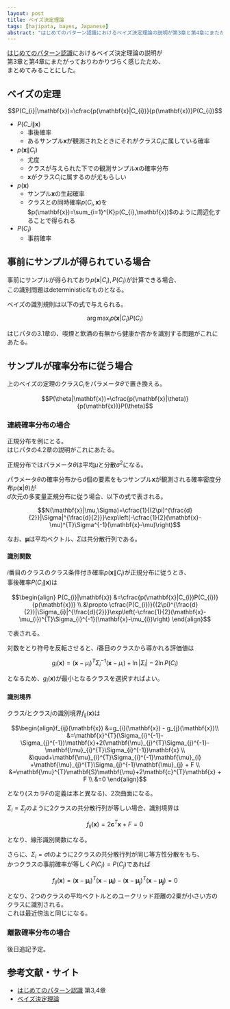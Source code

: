 ```yaml
---
layout: post
title: ベイズ決定理論
tags: [hajipata, bayes, Japanese]
abstract: "はじめてのパターン認識におけるベイズ決定理論の説明が第3章と第4章にまたがっておりわかりづらく感じたため、まとめてみることにした。"
---
```



[はじめてのパターン認識](https://www.morikita.co.jp/books/book/2235)におけるベイズ決定理論の説明が  
第3章と第4章にまたがっておりわかりづらく感じたため、  
まとめてみることにした。

<!-- more -->

## ベイズの定理

$$P(C_{i}|\mathbf{x})=\cfrac{p(\mathbf{x}|C_{i})}{p(\mathbf{x})}P(C_{i})$$

* $P(C\_{i}\|\mathbf{x})$
  - 事後確率
  - あるサンプル$\mathbf{x}$が観測されたときにそれがクラス$C_{i}$に属している確率
* $p(\mathbf{x}\|C_{i})$
  - 尤度
  - クラスが与えられた下での観測サンプル$\mathbf{x}$の確率分布
  - $\mathbf{x}$がクラス$C_{i}$に属するのが尤もらしい
* $p(\mathbf{x})$
  - サンプル$\mathbf{x}$の生起確率
  - クラスとの同時確率$p(C_{i},\mathbf{x})$を$p(\mathbf{x})=\sum_{i=1}^{K}p(C_{i},\mathbf{x})$のように周辺化することで得られる
* $P(C_{i})$
  - 事前確率

## 事前にサンプルが得られている場合

事前にサンプルが得られており$p(\mathbf{x}|C_{i}), P(C_{i})$が計算できる場合、  
この識別問題はdeterministicなものとなる。

ベイズの識別規則は以下の式で与えられる。

$$\arg \max_{i}p(\mathbf{x}|C_{i})P(C_{i})$$

はじパタの3.1章の、喫煙と飲酒の有無から健康か否かを識別する問題がこれにあたる。

## サンプルが確率分布に従う場合

上のベイズの定理のクラス$C_{i}$をパラメータ$\theta$で置き換える。

$$P(\theta|\mathbf{x})=\cfrac{p(\mathbf{x}|\theta)}{p(\mathbf{x})}P(\theta)$$

### 連続確率分布の場合

正規分布を例にとる。  
はじパタの4.2章の説明がこれにあたる。

正規分布ではパラメータ$\theta$は平均$\mu$と分散$\sigma^{2}$になる。

パラメータ$\theta$の確率分布から$d$個の要素をもつサンプル$\mathbf{x}$が観測される確率密度分布$p(\mathbf{x}|\theta)$が  
$d$次元の多変量正規分布に従う場合、以下の式で表される。

$$N(\mathbf{x}|\mu,\Sigma)=\cfrac{1}{(2\pi)^{\frac{d}{2}}|\Sigma|^{\frac{d}{2}}}\exp\left(-\cfrac{1}{2}(\mathbf{x}-\mu)^{T}\Sigma^{-1}(\mathbf{x}-\mu)\right)$$

なお、$\mathbf{\mu}$は平均ベクトル、$\Sigma$は共分散行列である。

#### 識別関数

$i$番目のクラスのクラス条件付き確率$p(\mathbf{x}\|C_{i})$が正規分布に従うとき、  
事後確率$P(C_{i}\|\mathbf{x})$は

$$\begin{align}
P(C_{i}|\mathbf{x})
&=\cfrac{p(\mathbf{x}|C_{i})P(C_{i})}{p(\mathbf{x})} \\
&\propto 
\cfrac{P(C_{i})}{(2\pi)^{\frac{d}{2}}|\Sigma_{i}|^{\frac{d}{2}}}\exp\left(-\cfrac{1}{2}(\mathbf{x}-\mu_{i})^{T}\Sigma_{i}^{-1}(\mathbf{x}-\mu_{i})\right)
\end{align}$$

で表される。

対数をとり符号を反転させると、$i$番目のクラスから導かれる評価値は

$$g_{i}(\mathbf{x})=(\mathbf{x}-\mu_{i})^{T}\Sigma_{i}^{-1}(\mathbf{x}-\mu_{i})+\ln|\Sigma_{i}|-2\ln P(C_{i})$$

となるため、$g_{i}(\mathbf{x})$が最小となるクラスを選択すればよい。

#### 識別境界

クラス$i$とクラス$j$の識別境界$f_{ij}(\mathbf{x})$は

$$\begin{align}f_{ij}(\mathbf{x})
&=g_{i}(\mathbf{x}) - g_{j}(\mathbf{x})\\
&=\mathbf{x}^{T}(\Sigma_{i}^{-1}-\Sigma_{j}^{-1})\mathbf{x}+2(\mathbf{\mu}_{j}^{T}\Sigma_{j}^{-1}-\mathbf{\mu}_{i}^{T}\Sigma_{i}^{-1})\mathbf{x}  \\
&\quad+\mathbf{\mu}_{i}^{T}\Sigma_{i}^{-1}\mathbf{\mu}_{i}
      +\mathbf{\mu}_{j}^{T}\Sigma_{j}^{-1}\mathbf{\mu}_{j}
      + F  \\
&=\mathbf{\mu}^{T}\mathbf{S}\mathbf{\mu}+2\mathbf{c}^{T}\mathbf{x} + F \\
&=0
\end{align}$$

となり(スカラ$F$の定義は本と異なる)、2次曲面になる。

$\Sigma_{i}=\Sigma_{j}$のように2クラスの共分散行列が等しい場合、識別境界は

$$f_{ij}(\mathbf{x})=2\mathbf{c}^{T}\mathbf{x}+F=0$$

となり、線形識別関数になる。

さらに、$\Sigma_{i}=\sigma \mathbf{I}$のように2クラスの共分散行列が同じ等方性分散をもち、  
かつクラスの事前確率が等しく$P(C_{i})=P(C_{j})$であれば

$$f_{ij}(\mathbf{x})=(\mathbf{x}-\mathbf{\mu_{i}})^{T}(\mathbf{x}-\mathbf{\mu_{i}})-(\mathbf{x}-\mathbf{\mu_{j}})^{T}(\mathbf{x}-\mathbf{\mu_{j}})=0$$

となり、2つのクラスの平均ベクトルとのユークリッド距離の2乗が小さい方のクラスに識別される。  
これは最近傍法と同じになる。

### 離散確率分布の場合

後日追記予定。

## 参考文献・サイト
* [はじめてのパターン認識](https://www.morikita.co.jp/books/book/2235) 第3,4章
* [ベイズ決定理論](http://home.hiroshima-u.ac.jp/tkurita/lecture/prnn/node2.html)
